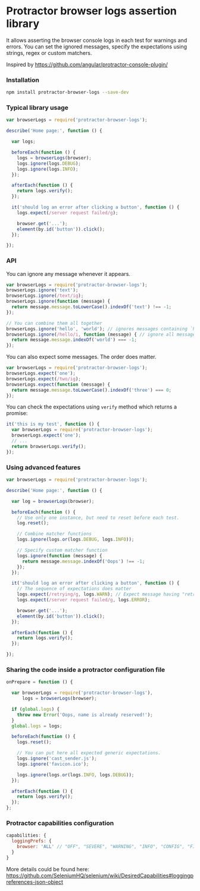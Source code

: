 # Protractor browser logs assertion library

It allows asserting the browser console logs in each test for warnings and errors.
You can set the ignored messages, specify the expectations using strings, regex or custom matchers.

Inspired by https://github.com/angular/protractor-console-plugin/

### Installation

```bash
npm install protractor-browser-logs --save-dev
```

### Typical library usage

```js
var browserLogs = require('protractor-browser-logs');

describe('Home page:', function () {

  var logs;

  beforeEach(function () {
    logs = browserLogs(browser);
    logs.ignore(logs.DEBUG);
    logs.ignore(logs.INFO);
  });

  afterEach(function () {
    return logs.verify();
  });

  it('should log an error after clicking a button', function () {
    logs.expect(/server request failed/g);

    browser.get('...');
    element(by.id('button')).click();
  });

});
```

### API

You can ignore any message whenever it appears.

```js
var browserLogs = require('protractor-browser-logs');
browserLogs.ignore('text');
browserLogs.ignore(/text/ig);
browserLogs.ignore(function (message) {
  return message.message.toLowerCase().indexOf('text') !== -1;
});

// You can combine them all together
browserLogs.ignore('hello', 'world'); // ignores messages containing `hello` and `world`
browserLogs.ignore(/hello/i, function (message) { // ignore all messages containting `hello` but not `world`
  return message.message.indexOf('world') === -1;
});
```

You can also expect some messages. The order does matter.

```js
var browserLogs = require('protractor-browser-logs');
browserLogs.expect('one');
browserLogs.expect(/two/ig);
browserLogs.expect(function (message) {
  return message.message.toLowerCase().indexOf('three') === 0;
});
```

You can check the expectations using `verify` method which returns a promise:

```js
it('this is my test', function () {
  var browserLogs = require('protractor-browser-logs');
  browserLogs.expect('one');
  // ...
  return browserLogs.verify();
});
```

### Using advanced features

```js
var browserLogs = require('protractor-browser-logs');

describe('Home page:', function () {

  var log = browserLogs(browser);

  beforeEach(function () {
    // Use only one instance, but need to reset before each test.
    log.reset();

    // Combine matcher functions
    logs.ignore(logs.or(logs.DEBUG, logs.INFO));

    // Specify custom matcher function
    logs.ignore(function (message) {
      return message.message.indexOf('Oops') !== -1;
    });
  });

  it('should log an error after clicking a button', function () {
    // The sequence of expectations does matter
    logs.expect(/retrying/g, logs.WARN); // Expect message having "retrying" text and WARNING level.
    logs.expect(/server request failed/g, logs.ERROR);

    browser.get('...');
    element(by.id('button')).click();
  });

  afterEach(function () {
    return logs.verify();
  });

});
```

### Sharing the code inside a protractor configuration file

```js
onPrepare = function () {

  var browserLogs = require('protractor-browser-logs'),
      logs = browserLogs(browser);

  if (global.logs) {
    throw new Error('Oops, name is already reserved!');
  }
  global.logs = logs;

  beforeEach(function () {
    logs.reset();

    // You can put here all expected generic expectations.
    logs.ignore('cast_sender.js');
    logs.ignore('favicon.ico');

    logs.ignore(logs.or(logs.INFO, logs.DEBUG));
  });

  afterEach(function () {
    return logs.verify();
  });
};
```

### Protractor capabilities configuration

```js
capabilities: {
  loggingPrefs: {
    browser: 'ALL' // "OFF", "SEVERE", "WARNING", "INFO", "CONFIG", "FINE", "FINER", "FINEST", "ALL".
  }
}
```
More details could be found here: https://github.com/SeleniumHQ/selenium/wiki/DesiredCapabilities#loggingpreferences-json-object
